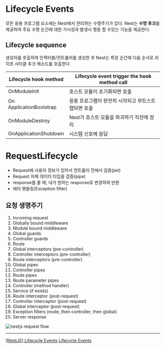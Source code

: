 # Lifecycle Events

모든 응용 프로그램 요소에는 Nest에서 관리하는 수명주기가 있다.
Nest는 **수명 후크**를 제공하여 주요 수명 순간에 대한 가시성과 발생시 행동 할 수있는 기능을 제공한다.

## Lifecycle sequence

생성자를 호출하여 인젝터블/컨트롤러를 생성한 후 Nest는 특정 순간에 다음 순서로 라이프 사이클 후크 메소드를 호출한다.

| Lifecycle hook method   | Lifecycle event trigger the hook method call                                              |
| ----------------------- | --------------------------------------------------- |
| OnModuleInit            | 호스트 모듈이 초기화되면 호출                       |
| On ApplicationBootstrap | 응용 프로그램이 완전히 시작되고 부트스트랩되면 호출 |
| OnModuleDestroy         | Nest가 호스트 모듈을 파괴하기 직전에 정리           |
| OnApplicationShutdown   | 시스템 신호에 응답                                  |


# RequestLifecycle

- Request에 사용자 정보가 있어서 컨트롤러 전에서 검증(jwt)
- Request 자체 데이터 타입을 검증(pipe)
- response를 줄 때, 내가 원하는 response로 변경하여 반환
- 에러 핸들링(Exception filter)

## 요청 생명주기

1. Incoming request
2. Globally bound middleware
3. Module bound middleware
4. Global guards
5. Controller guards
6. Route  
7. Global interceptors (pre-controller)
8. Controller interceptors (pre-controller)
9. Route interceptors (pre-controller)
10. Global pipes
11. Controller pipes
12. Route pipes
13. Route parameter pipes
14. Controller (method handler)
15. Service (if exists)
16. Route interceptor (post-request)
17. Controller interceptor (post-request)
18. Global interceptor (post-request)
19. Exception filters (route, then controller, then global)
20. Server response

![nestjs request flow](https://velog.velcdn.com/images%2Fharon%2Fpost%2Fe2587453-9aa2-4f2d-9ae4-0c8c024ed42f%2Fimage.png)



---
[\[NestJS\] Lifecycle Events](https://velog.io/@haron/NestJS-Lifecycle-Events)
[Lifecycle Events](https://jakekwak.gitbook.io/nestjs/fundamentals/lifecycle-events)